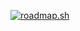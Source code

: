 [![roadmap.sh](https://api.roadmap.sh/v1-badge/tall/648272b387dba4077123402f?variant=dark)](https://roadmap.sh)
